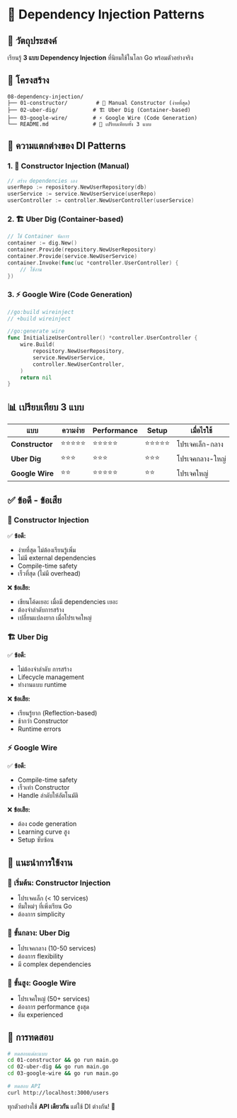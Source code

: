 # 🔌 Dependency Injection Patterns

## 🎯 วัตถุประสงค์
เรียนรู้ **3 แบบ Dependency Injection** ที่นิยมใช้ในโลก Go พร้อมตัวอย่างจริง

## 📁 โครงสร้าง

```
08-dependency-injection/
├── 01-constructor/         # 🔨 Manual Constructor (ง่ายที่สุด)
├── 02-uber-dig/           # 🏗️ Uber Dig (Container-based)
├── 03-google-wire/        # ⚡ Google Wire (Code Generation)
└── README.md              # 📖 เปรียบเทียบทั้ง 3 แบบ
```

## 🔄 ความแตกต่างของ DI Patterns

### 1. 🔨 **Constructor Injection** (Manual)
```go
// สร้าง dependencies เอง
userRepo := repository.NewUserRepository(db)
userService := service.NewUserService(userRepo)
userController := controller.NewUserController(userService)
```

### 2. 🏗️ **Uber Dig** (Container-based)
```go
// ใช้ Container จัดการ
container := dig.New()
container.Provide(repository.NewUserRepository)
container.Provide(service.NewUserService)
container.Invoke(func(uc *controller.UserController) {
    // ใช้งาน
})
```

### 3. ⚡ **Google Wire** (Code Generation)
```go
//go:build wireinject
// +build wireinject

//go:generate wire
func InitializeUserController() *controller.UserController {
    wire.Build(
        repository.NewUserRepository,
        service.NewUserService,
        controller.NewUserController,
    )
    return nil
}
```

## 📊 เปรียบเทียบ 3 แบบ

| แบบ | ความง่าย | Performance | Setup | เมื่อไรใช้ |
|-----|----------|-------------|--------|----------|
| **Constructor** | ⭐⭐⭐⭐⭐ | ⭐⭐⭐⭐⭐ | ⭐⭐⭐⭐⭐ | โปรเจคเล็ก-กลาง |
| **Uber Dig** | ⭐⭐⭐ | ⭐⭐⭐ | ⭐⭐⭐ | โปรเจคกลาง-ใหญ่ |
| **Google Wire** | ⭐⭐ | ⭐⭐⭐⭐⭐ | ⭐⭐ | โปรเจคใหญ่ |

## ✅ ข้อดี - ข้อเสีย

### 🔨 Constructor Injection
✅ **ข้อดี:**
- ง่ายที่สุด ไม่ต้องเรียนรู้เพิ่ม
- ไม่มี external dependencies
- Compile-time safety
- เร็วที่สุด (ไม่มี overhead)

❌ **ข้อเสีย:**
- เขียนโค้ดเยอะ เมื่อมี dependencies เยอะ
- ต้องจำลำดับการสร้าง
- เปลี่ยนแปลงยาก เมื่อโปรเจคใหญ่

### 🏗️ Uber Dig
✅ **ข้อดี:**
- ไม่ต้องจำลำดับ การสร้าง
- Lifecycle management
- ทำงานแบบ runtime

❌ **ข้อเสีย:**
- เรียนรู้ยาก (Reflection-based)
- ช้ากว่า Constructor
- Runtime errors

### ⚡ Google Wire
✅ **ข้อดี:**
- Compile-time safety 
- เร็วเท่า Constructor
- Handle ลำดับให้อัตโนมัติ

❌ **ข้อเสีย:**
- ต้อง code generation
- Learning curve สูง
- Setup ซับซ้อน

## 🎯 แนะนำการใช้งาน

### 👶 **เริ่มต้น**: Constructor Injection
- โปรเจคเล็ก (< 10 services)
- ทีมใหม่ๆ ที่เพิ่งเรียน Go
- ต้องการ simplicity

### 🚀 **ขั้นกลาง**: Uber Dig  
- โปรเจคกลาง (10-50 services)
- ต้องการ flexibility
- มี complex dependencies

### 💪 **ขั้นสูง**: Google Wire
- โปรเจคใหญ่ (50+ services)
- ต้องการ performance สูงสุด
- ทีม experienced

## 🧪 การทดสอบ

```bash
# ทดสอบแต่ละแบบ
cd 01-constructor && go run main.go
cd 02-uber-dig && go run main.go  
cd 03-google-wire && go run main.go

# ทดสอบ API
curl http://localhost:3000/users
```

ทุกตัวอย่างใช้ **API เดียวกัน** แต่ใช้ DI ต่างกัน! 🎯 